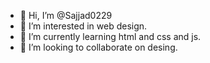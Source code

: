 - 👋 Hi, I’m @Sajjad0229
- 👀 I’m interested in web design.
- 🌱 I’m currently learning html and css and js.
- 💞️ I’m looking to collaborate on desing.

<!---
Sajjad0229/Sajjad0229 is a ✨ special ✨ repository because its `README.md` (this file) appears on your GitHub profile.
You can click the Preview link to take a look at your changes.
--->
